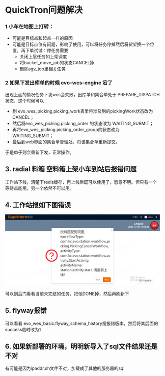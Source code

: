 # QuickTron问题解决

### 1 小车在地图上打转：

- 可能是目标点和起点一样的原因
- 可能是目标点位有问题，影响了使用，可以将任务停掉然后将货架换一个位置，再下单试试：停任务需要
  - 关闭上层任务如上架调度
  - 将bucket_move_job的状态CANCEL掉
  - 删除agv_job里相关任务

### 2 如果下发出库单的时候 evo-wcs-engine 宕了

出现上面的情况任务下发wcs会失败，出库单和集合单处于 PREPARE_DISPATCH 状态，这个时候可以：

- 到 evo_wes_picking.picking_work表里将涉及到的pickingWork状态改为CANCEL；
- 然后将evo_wes_picking.picking_order 的状态改为 WAITING_SUBMIT；
- 再将evo_wes_picking.picking_order_group的状态改为WAITING_SUBMIT；
- 最后到web界面的集合单管理处，将该集合单重新提交。

于是单子则会重新下发，正常操作。

## 3. radial 料箱 空料箱上架小车到站后报错问题

工作站下线，清楚下redis缓存，再上线后既可以使用了，愿意不明。但只有一个等待点能用，另一个依然不可以用。

## 4. 工作站报如下图错误

![image-20221206160835116](resources/image-20221206160835116.png)

可以到后门看看当前未完结的任务，把他DONE掉，然后再刷新下

## 5. flyway报错

可以看看 evo_wes_basic.flyway_schema_history搜报错版本，然后将其后面的success临时改为1

## 6. 如果新部署的环境，明明新导入了sql文件结果还是不对

有可能是因为ipaddr.sh文件不对，加载成了其他的服务器的sql